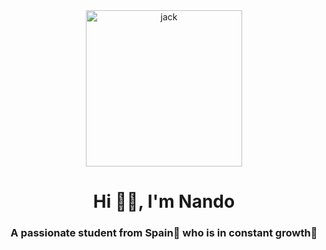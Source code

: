 <div id="header" align="center">
    <img src="https://tenor.com/es/view/jake-lofi-gif-20103199.gif" alt="jack" width="250"/>
    <h1 align="center">Hi 👋🏼, I'm Nando</h1>
    <h3 align="center">A passionate student from Spain🥘 who is in constant growth🌱</h3>
</div>
